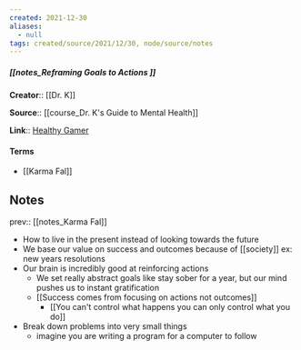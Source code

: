 ```yaml
---
created: 2021-12-30 
aliases:
  - null
tags: created/source/2021/12/30, node/source/notes
---
```


##### [[notes_Reframing Goals to Actions ]]
**Creator**:: [[Dr. K]]
 
**Source**:: [[course_Dr. K's Guide to Mental Health]]

**Link**:: [Healthy Gamer](https://coaching.healthygamer.gg/guide/lessons/reframing-goals-to-actions)

#### Terms
- [[Karma Fal]]
## Notes
prev:: [[notes_Karma Fal]]
- How to live in the present instead of looking towards the future
- We base our value on success and outcomes because of [[society]] ex: new years resolutions
- Our brain is incredibly good at reinforcing actions
	- We set really abstract goals like stay sober for a year, but our mind pushes us to instant gratification
	- [[Success comes from focusing on actions not outcomes]]
		- [[You can't control what happens you can only control what you do]]
- Break down problems into very small things
	- imagine you are writing a program for a computer to follow